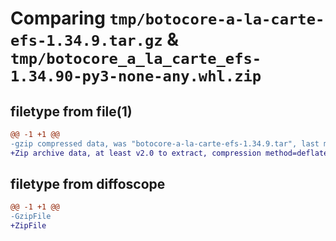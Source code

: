 # Comparing `tmp/botocore-a-la-carte-efs-1.34.9.tar.gz` & `tmp/botocore_a_la_carte_efs-1.34.90-py3-none-any.whl.zip`

## filetype from file(1)

```diff
@@ -1 +1 @@
-gzip compressed data, was "botocore-a-la-carte-efs-1.34.9.tar", last modified: Thu Dec 28 01:06:49 2023, max compression
+Zip archive data, at least v2.0 to extract, compression method=deflate
```

## filetype from diffoscope

```diff
@@ -1 +1 @@
-GzipFile
+ZipFile
```

